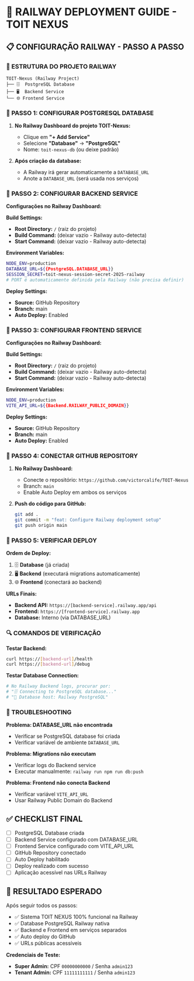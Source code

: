 # 🚂 RAILWAY DEPLOYMENT GUIDE - TOIT NEXUS

## 📋 CONFIGURAÇÃO RAILWAY - PASSO A PASSO

### **🎯 ESTRUTURA DO PROJETO RAILWAY**
```
TOIT-Nexus (Railway Project)
├── 🗄️  PostgreSQL Database
├── 🖥️  Backend Service  
└── 🌐 Frontend Service
```

### **🔧 PASSO 1: CONFIGURAR POSTGRESQL DATABASE**

1. **No Railway Dashboard do projeto TOIT-Nexus:**
   - Clique em **"+ Add Service"**
   - Selecione **"Database"** → **"PostgreSQL"**
   - Nome: `toit-nexus-db` (ou deixe padrão)

2. **Após criação da database:**
   - A Railway irá gerar automaticamente a `DATABASE_URL`
   - Anote a `DATABASE_URL` (será usada nos serviços)

### **🔧 PASSO 2: CONFIGURAR BACKEND SERVICE**

**Configurações no Railway Dashboard:**

**Build Settings:**
- **Root Directory:** `/` (raiz do projeto)
- **Build Command:** (deixar vazio - Railway auto-detecta)
- **Start Command:** (deixar vazio - Railway auto-detecta)

**Environment Variables:**
```bash
NODE_ENV=production
DATABASE_URL=${{PostgreSQL.DATABASE_URL}}
SESSION_SECRET=toit-nexus-session-secret-2025-railway
# PORT é automaticamente definida pela Railway (não precisa definir)
```

**Deploy Settings:**
- **Source:** GitHub Repository
- **Branch:** main
- **Auto Deploy:** Enabled

### **🔧 PASSO 3: CONFIGURAR FRONTEND SERVICE**

**Configurações no Railway Dashboard:**

**Build Settings:**
- **Root Directory:** `/` (raiz do projeto)  
- **Build Command:** (deixar vazio - Railway auto-detecta)
- **Start Command:** (deixar vazio - Railway auto-detecta)

**Environment Variables:**
```bash
NODE_ENV=production
VITE_API_URL=${{Backend.RAILWAY_PUBLIC_DOMAIN}}
```

**Deploy Settings:**
- **Source:** GitHub Repository
- **Branch:** main
- **Auto Deploy:** Enabled

### **🔧 PASSO 4: CONECTAR GITHUB REPOSITORY**

1. **No Railway Dashboard:**
   - Conecte o repositório: `https://github.com/victorcalife/TOIT-Nexus`
   - Branch: `main`
   - Enable Auto Deploy em ambos os serviços

2. **Push do código para GitHub:**
   ```bash
   git add .
   git commit -m "feat: Configure Railway deployment setup"
   git push origin main
   ```

### **🎯 PASSO 5: VERIFICAR DEPLOY**

**Ordem de Deploy:**
1. 🗄️  **Database** (já criada)
2. 🖥️  **Backend** (executará migrations automaticamente)
3. 🌐 **Frontend** (conectará ao backend)

**URLs Finais:**
- **Backend API:** `https://[backend-service].railway.app/api`
- **Frontend:** `https://[frontend-service].railway.app`
- **Database:** Interno (via DATABASE_URL)

### **🔍 COMANDOS DE VERIFICAÇÃO**

**Testar Backend:**
```bash
curl https://[backend-url]/health
curl https://[backend-url]/debug
```

**Testar Database Connection:**
```bash
# No Railway Backend logs, procurar por:
# "🗄️ Connecting to PostgreSQL database..."
# "📍 Database host: Railway PostgreSQL"
```

### **🐛 TROUBLESHOOTING**

**Problema: DATABASE_URL não encontrada**
- Verificar se PostgreSQL database foi criada
- Verificar variável de ambiente `DATABASE_URL`

**Problema: Migrations não executam**
- Verificar logs do Backend service
- Executar manualmente: `railway run npm run db:push`

**Problema: Frontend não conecta Backend**
- Verificar variável `VITE_API_URL`
- Usar Railway Public Domain do Backend

## ✅ CHECKLIST FINAL

- [ ] PostgreSQL Database criada
- [ ] Backend Service configurado com DATABASE_URL
- [ ] Frontend Service configurado com VITE_API_URL
- [ ] GitHub Repository conectado
- [ ] Auto Deploy habilitado
- [ ] Deploy realizado com sucesso
- [ ] Aplicação acessível nas URLs Railway

## 🎉 RESULTADO ESPERADO

Após seguir todos os passos:
- ✅ Sistema TOIT NEXUS 100% funcional na Railway
- ✅ Database PostgreSQL Railway nativa
- ✅ Backend e Frontend em serviços separados
- ✅ Auto deploy do GitHub
- ✅ URLs públicas acessíveis

**Credenciais de Teste:**
- **Super Admin:** CPF `00000000000` / Senha `admin123`
- **Tenant Admin:** CPF `11111111111` / Senha `admin123`